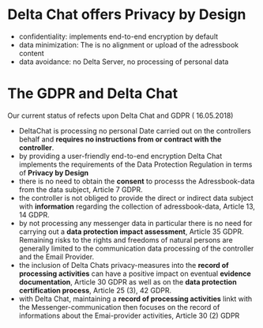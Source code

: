 
# Delta Chat offers **Privacy by Design**

- confidentiality: implements end-to-end encryption by default
- data minimization: The is no alignment or upload of the adressbook content 
- data avoidance: no Delta Server, no processing of personal data

# The **GDPR** and  **Delta Chat**

Our  current status of refects upon Delta Chat and GDPR ( 16.05.2018)


- DeltaChat is processing no personal Date carried out on the controllers behalf and **requires no instructions from or contract with the controller**.
- by providing a user-friendly end-to-end encryption Delta Chat implements the requirements of the Data Protection Regulation in terms of **Privacy by Design**
- there is no need to obtain the **consent** to processs the Adressbook-data from the data subject, Article 7 GDPR.
- the controller is not obliged to provide the direct or indirect data subject with **information** regarding the collection of adressbook-data, Article 13, 14 GDPR.
- by not processing any messenger data in particular there is no need for carrying out a **data protection impact assessment**, Article 35 GDPR. Remaining risks to the rights and freedoms of natural persons are generally limited to the communication data processing of the controller and the Email Provider.
- the inclusion of Delta Chats privacy-measures into the **record of processing activities** can have a positive impact on eventual **evidence documentation**, Article 30 GDPR as well as on the **data protection certification process**, Article 25 (3), 42 GDPR.
- with Delta Chat, maintaining a **record of processing activities** linkt with the Messenger-communication then focuses on the record of informations about the Emai-provider activities, Article 30 (2) GDPR

